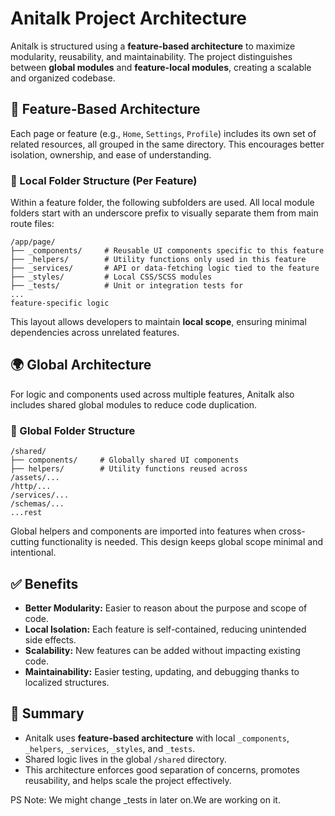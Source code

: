 # Anitalk Project Architecture

Anitalk is structured using a **feature-based architecture** to maximize modularity, reusability, and maintainability. The project distinguishes between **global modules** and **feature-local modules**, creating a scalable and organized codebase.

## 🔧 Feature-Based Architecture

Each page or feature (e.g., `Home`, `Settings`, `Profile`) includes its own set of related resources, all grouped in the same directory. This encourages better isolation, ownership, and ease of understanding.

### 📁 Local Folder Structure (Per Feature)

Within a feature folder, the following subfolders are used. All local module folders start with an underscore prefix to visually separate them from main route files:

```
/app/page/
├── _components/     # Reusable UI components specific to this feature
├── _helpers/        # Utility functions only used in this feature
├── _services/       # API or data-fetching logic tied to the feature
├── _styles/         # Local CSS/SCSS modules
├── _tests/          # Unit or integration tests for
...
feature-specific logic
```

This layout allows developers to maintain **local scope**, ensuring minimal dependencies across unrelated features.

## 🌍 Global Architecture

For logic and components used across multiple features, Anitalk also includes shared global modules to reduce code duplication.

### 📁 Global Folder Structure

```
/shared/
├── components/     # Globally shared UI components
├── helpers/        # Utility functions reused across
/assets/...
/http/...
/services/...
/schemas/...
...rest
```

Global helpers and components are imported into features when cross-cutting functionality is needed. This design keeps global scope minimal and intentional.

## ✅ Benefits

- **Better Modularity:** Easier to reason about the purpose and scope of code.
- **Local Isolation:** Each feature is self-contained, reducing unintended side effects.
- **Scalability:** New features can be added without impacting existing code.
- **Maintainability:** Easier testing, updating, and debugging thanks to localized structures.

## 📌 Summary

- Anitalk uses **feature-based architecture** with local `_components`, `_helpers`, `_services`, `_styles`, and `_tests`.
- Shared logic lives in the global `/shared` directory.
- This architecture enforces good separation of concerns, promotes reusability, and helps scale the project effectively.

PS Note: We might change \_tests in later on.We are working on it.

